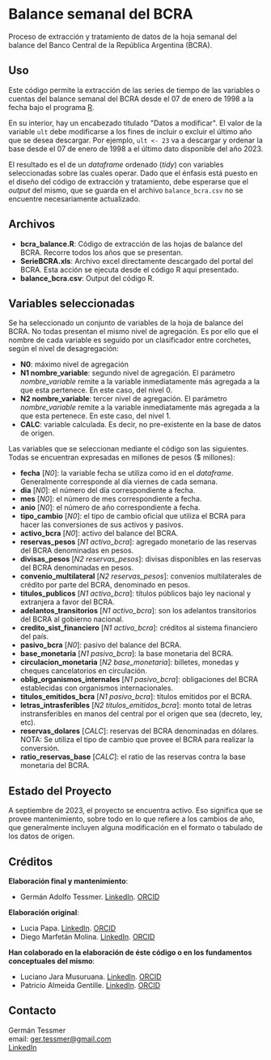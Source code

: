 # Balance semanal del BCRA

Proceso de extracción y tratamiento de datos de la hoja semanal del balance del Banco Central de la República Argentina (BCRA).

## Uso

Este código permite la extracción de las series de tiempo de las variables o cuentas del balance semanal del BCRA desde el 07 de enero de 1998 a la fecha bajo el programa [R](https://www.r-project.org/).

En su interior, hay un encabezado titulado "Datos a modificar". El valor de la variable `ult` debe modificarse a los fines de incluir o excluir el último año que se desea descargar. Por ejemplo, `ult <- 23` va a descargar y ordenar la base desde el 07 de enero de 1998 a el último dato disponible del año 2023.

El resultado es el de un *dataframe* ordenado (*tidy*) con variables seleccionadas sobre las cuales operar. Dado que el énfasis está puesto en el diseño del código de extracción y tratamiento, debe esperarse que el *output* del mismo, que se guarda en el archivo `balance_bcra.csv` no se encuentre necesariamente actualizado.

## Archivos

-   **bcra_balance.R**: Código de extracción de las hojas de balance del BCRA. Recorre todos los años que se presentan.
-   **SerieBCRA.xls**: Archivo excel directamente descargado del portal del BCRA. Esta acción se ejecuta desde el código R aquí presentado.
-   **balance_bcra.csv**: Output del código R.

## Variables seleccionadas

Se ha seleccionado un conjunto de variables de la hoja de balance del BCRA. No todas presentan el mismo nivel de agregación. Es por ello que el nombre de cada variable es seguido por un clasificador entre corchetes, según el nivel de desagregación:

-   **N0**: máximo nivel de agregación
-   **N1 nombre_variable**: segundo nivel de agregación. El parámetro *nombre_variable* remite a la variable inmediatamente más agregada a la que esta pertenece. En este caso, del nivel 0.
-   **N2 nombre_variable**: tercer nivel de agregación. El parámetro *nombre_variable* remite a la variable inmediatamente más agregada a la que esta pertenece. En este caso, del nivel 1.
-   **CALC**: variable calculada. Es decir, no pre-existente en la base de datos de origen.

Las variables que se seleccionan mediante el código son las siguientes. Todas se encuentran expresadas en millones de pesos ($ millones):

-   **fecha** [*N0*]: la variable fecha se utiliza como id en el *dataframe*. Generalmente corresponde al día viernes de cada semana.
-   **dia** [*N0*]: el número del día correspondiente a fecha.
-   **mes** [*N0*]: el número de mes correspondiente a fecha.
-   **anio** [*N0*]: el número de año correspondiente a fecha.
-   **tipo_cambio** [*N0*]: el tipo de cambio oficial que utiliza el BCRA para hacer las conversiones de sus activos y pasivos.
-   **activo_bcra** [*N0*]: activo del balance del BCRA.
-   **reservas_pesos** [*N1 activo_bcra*]: agregado monetario de las reservas del BCRA denominadas en pesos.
-   **divisas_pesos** [*N2 reservas_pesos*]: divisas disponibles en las reservas del BCRA denominadas en pesos.
-   **convenio_multilateral** [*N2 reservas_pesos*]: convenios multilaterales de crédito por parte del BCRA, denominado en pesos.
-   **titulos_publicos** [*N1 activo_bcra*]: títulos públicos bajo ley nacional y extranjera a favor del BCRA.
-   **adelantos_transitorios** [*N1 activo_bcra*]: son los adelantos transitorios del BCRA al gobierno nacional.
-   **credito_sist_financiero** [*N1 activo_bcra*]: créditos al sistema financiero del país.
-   **pasivo_bcra** [*N0*]: pasivo del balance del BCRA.
-   **base_monetaria** [*N1 pasivo_bcra*]: la base monetaria del BCRA.
-   **circulacion_monetaria** [*N2 base_monetaria*]: billetes, monedas y cheques cancelatorios en circulación.
-   **oblig_organismos_internales** [*N1 pasivo_bcra*]: obligaciones del BCRA establecidas con organismos internacionales.
-   **titulos_emitidos_bcra** [*N1 pasivo_bcra*]: títulos emitidos por el BCRA.
-   **letras_intrasferibles** [*N2 titulos_emitidos_bcra*]: monto total de letras instransferibles en manos del central por el origen que sea (decreto, ley, etc).
-   **reservas_dolares** [*CALC*]: reservas del BCRA denominadas en dólares. NOTA: Se utiliza el tipo de cambio que provee el BCRA para realizar la conversión.
-   **ratio_reservas_base** [*CALC*]: el ratio de las reservas contra la base monetaria del BCRA.

## Estado del Proyecto

A septiembre de 2023, el proyecto se encuentra activo. Eso significa que se provee mantenimiento, sobre todo en lo que refiere a los cambios de año, que generalmente incluyen alguna modificación en el formato o tabulado de los datos de origen.

## Créditos

**Elaboración final y mantenimiento**:

-   Germán Adolfo Tessmer. [LinkedIn](https://www.linkedin.com/in/gtessmer/). [ORCID](https://orcid.org/0000-0002-3827-7027)

**Elaboración original**:

-   Lucia Papa. [LinkedIn](https://www.linkedin.com/in/lic-lucia-papa/). [ORCID](https://orcid.org/0000-0002-3827-7027)
-   Diego Marfetán Molina. [LinkedIn](https://www.linkedin.com/in/diegomarfetan/). [ORCID](https://orcid.org/0000-0003-4638-0902)

**Han colaborado en la elaboración de éste código o en los fundamentos conceptuales del mismo**:

-   Luciano Jara Musuruana. [LinkedIn](https://www.linkedin.com/in/luciano-jara-musuruana/). [ORCID](https://orcid.org/0000-0002-0203-180X)
-   Patricio Almeida Gentille. [LinkedIn](https://www.linkedin.com/in/patricio-almeida-gentile-5bbb7414a/). [ORCID](https://orcid.org/0000-0002-0308-9165)

## Contacto

Germán Tessmer\
email: [ger.tessmer\@gmail.com](ger.tessmer@gmail.com)\
[LinkedIn](https://www.linkedin.com/in/gtessmer/)
